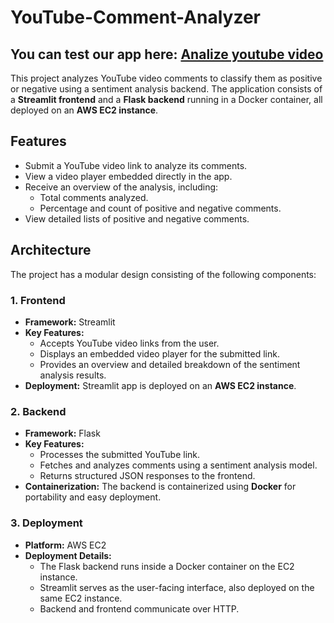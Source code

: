 # YouTube-Comment-Analyzer

## You can test our app here: <a href="http://18.184.20.16:8501">Analize youtube video</a>

This project analyzes YouTube video comments to classify them as positive or negative using a sentiment analysis backend. The application consists of a **Streamlit frontend** and a **Flask backend** running in a Docker container, all deployed on an **AWS EC2 instance**.

## Features

- Submit a YouTube video link to analyze its comments.
- View a video player embedded directly in the app.
- Receive an overview of the analysis, including:
  - Total comments analyzed.
  - Percentage and count of positive and negative comments.
- View detailed lists of positive and negative comments.

## Architecture

The project has a modular design consisting of the following components:

### 1. **Frontend**
- **Framework:** Streamlit
- **Key Features:**
  - Accepts YouTube video links from the user.
  - Displays an embedded video player for the submitted link.
  - Provides an overview and detailed breakdown of the sentiment analysis results.
- **Deployment:** Streamlit app is deployed on an **AWS EC2 instance**.

### 2. **Backend**
- **Framework:** Flask
- **Key Features:**
  - Processes the submitted YouTube link.
  - Fetches and analyzes comments using a sentiment analysis model.
  - Returns structured JSON responses to the frontend.
- **Containerization:** The backend is containerized using **Docker** for portability and easy deployment.

### 3. **Deployment**
- **Platform:** AWS EC2
- **Deployment Details:**
  - The Flask backend runs inside a Docker container on the EC2 instance.
  - Streamlit serves as the user-facing interface, also deployed on the same EC2 instance.
  - Backend and frontend communicate over HTTP.
